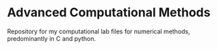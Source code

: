 # Advanced Computational Methods

Repository for my computational lab files for numerical methods, predominantly in C and python.
